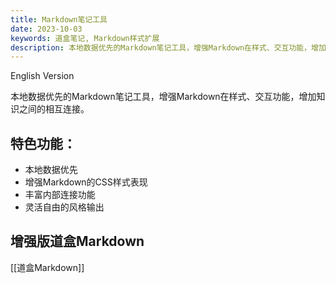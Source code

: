 ```yaml
---
title: Markdown笔记工具
date: 2023-10-03
keywords: 道盒笔记, Markdown样式扩展
description: 本地数据优先的Markdown笔记工具，增强Markdown在样式、交互功能，增加知识之间的相互连接。
---
```


English Version

本地数据优先的Markdown笔记工具，增强Markdown在样式、交互功能，增加知识之间的相互连接。

## 特色功能： 

- 本地数据优先
- 增强Markdown的CSS样式表现
- 丰富内部连接功能
- 灵活自由的风格输出

## 增强版道盒Markdown

[[道盒Markdown]]